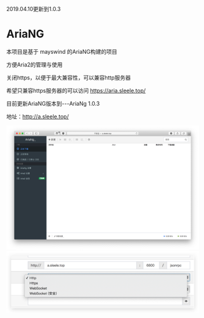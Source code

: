 2019.04.10更新到1.0.3
# AriaNG
本项目是基于 mayswind 的AriaNG构建的项目

方便Aria2的管理与使用

关闭https，以便于最大兼容性，可以兼容http服务器

希望只兼容https服务器的可以访问
https://aria.sleele.top/

目前更新AriaNG版本到---AriaNg 1.0.3     

地址：http://a.sleele.top/

![示例图片加载失败](https://raw.githubusercontent.com/SuperNG6/pic/master/pic/Xnip2019-04-10_09-24-41.png)
![示例图片加载失败](https://raw.githubusercontent.com/SuperNG6/pic/master/pic/Xnip2019-04-10_09-21-37.png)

